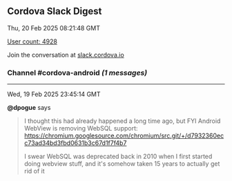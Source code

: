 ## Cordova Slack Digest
Thu, 20 Feb 2025 08:21:48 GMT

[User count: 4928](https://cordova.slack.com/)


Join the conversation at [slack.cordova.io](http://slack.cordova.io/)

### __Channel #cordova-android__ _(1 messages)_
---

Wed, 19 Feb 2025 23:45:14 GMT

__@dpogue__ says 
> I thought this had already happened a long time ago, but FYI Android WebView is removing WebSQL support: <https://chromium.googlesource.com/chromium/src.git/+/d7932360ecc73ad34bd3fbd0631b3c67d1f7f4b7>
> 
> I swear WebSQL was deprecated back in 2010 when I first started doing webview stuff, and it's somehow taken 15 years to actually get rid of it
> 
